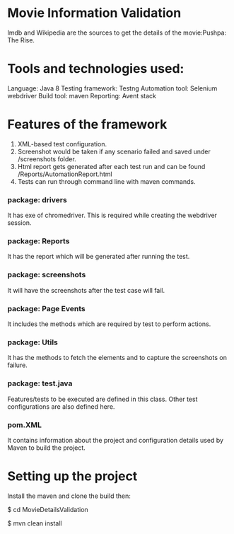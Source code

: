 
# Movie Information Validation

Imdb and Wikipedia are the sources to get the details of the movie:Pushpa: The Rise.

# Tools and technologies used:

Language: Java 8
Testing framework: Testng
Automation tool: Selenium webdriver
Build tool: maven
Reporting: Avent stack

# Features of the framework
1. XML-based test configuration.
2. Screenshot would be taken if any scenario failed and saved under /screenshots folder.
3. Html report gets generated after each test run and can be found /Reports/AutomationReport.html
4. Tests can run through command line with maven commands.
                                                            
### package: drivers 
 It has exe of chromedriver. This is required while creating the webdriver session.

### package: Reports
It has the report which will be generated after running the test.


### package: screenshots
It will have the screenshots after the test case will fail.

### package: Page Events
It includes the methods which are required by test to perform actions. 


### package: Utils
 It has the methods to fetch the elements and to capture the screenshots on failure.

### package: test.java
 Features/tests to be executed are defined in this class. Other test configurations are also defined here.

### pom.XML
It contains information about the project and configuration details used by Maven to build the project.

# Setting up the project
Install the maven and clone the build then:

$ cd MovieDetailsValidation

$ mvn clean install
